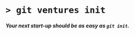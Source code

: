 # `> git ventures init` 

##### Your next start-up should be as easy as `git init`.

<!-- ## Features



<strong>Git Ventures</strong> is a command line interface (CLI) application, providing Git repository analysis tools, performance reports and a funding portal. Each contribution to a git repository is tracked and analysed.  -->